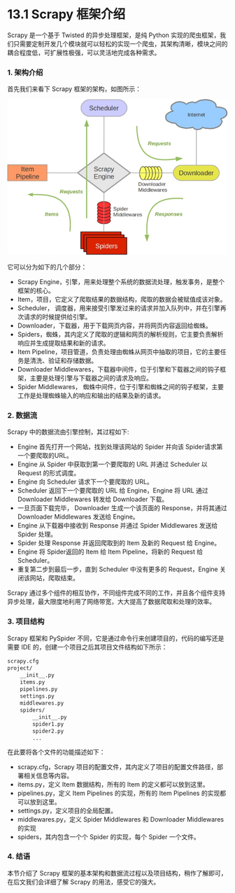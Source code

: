# 13.1 Scrapy 框架介绍

Scrapy 是一个基于 Twisted 的异步处理框架，是纯 Python 实现的爬虫框架，我们只需要定制开发几个模块就可以轻松的实现一个爬虫，其架构清晰，模块之间的耦合程度低，可扩展性极强，可以灵活地完成各种需求。

### 1. 架构介绍

首先我们来看下 Scrapy 框架的架构，如图所示：

![](./assets/2017-08-23-23-22-55.jpg)

它可以分为如下的几个部分：

* Scrapy Engine，引擎，用来处理整个系统的数据流处理，触发事务，是整个框架的核心。
* Item，项目，它定义了爬取结果的数据结构，爬取的数据会被赋值成该对象。
* Scheduler， 调度器，用来接受引擎发过来的请求并加入队列中，并在引擎再次请求的时候提供给引擎。
* Downloader，下载器，用于下载网页内容，并将网页内容返回给蜘蛛。
* Spiders，蜘蛛，其内定义了爬取的逻辑和网页的解析规则，它主要负责解析响应并生成提取结果和新的请求。
* Item Pipeline，项目管道，负责处理由蜘蛛从网页中抽取的项目，它的主要任务是清洗、验证和存储数据。
* Downloader Middlewares，下载器中间件，位于引擎和下载器之间的钩子框架，主要是处理引擎与下载器之间的请求及响应。
* Spider Middlewares， 蜘蛛中间件，位于引擎和蜘蛛之间的钩子框架，主要工作是处理蜘蛛输入的响应和输出的结果及新的请求。

### 2. 数据流

Scrapy 中的数据流由引擎控制，其过程如下:

* Engine 首先打开一个网站，找到处理该网站的 Spider 并向该 Spider请求第一个要爬取的URL。
* Engine 从 Spider 中获取到第一个要爬取的 URL 并通过 Scheduler 以 Request 的形式调度。
* Engine 向 Scheduler 请求下一个要爬取的 URL。
* Scheduler 返回下一个要爬取的 URL 给 Engine，Engine 将 URL 通过 Downloader Middlewares 转发给 Downloader 下载。
* 一旦页面下载完毕， Downloader 生成一个该页面的 Response，并将其通过Downloader Middlewares 发送给 Engine。
* Engine 从下载器中接收到 Response 并通过 Spider Middlewares 发送给 Spider 处理。
* Spider 处理 Response 并返回爬取到的 Item 及新的 Request 给 Engine。
* Engine 将 Spider返回的 Item 给 Item Pipeline，将新的 Request 给 Scheduler。
* 重复第二步到最后一步，直到  Scheduler 中没有更多的 Request，Engine 关闭该网站，爬取结束。

Scrapy 通过多个组件的相互协作，不同组件完成不同的工作，并且各个组件支持异步处理，最大限度地利用了网络带宽，大大提高了数据爬取和处理的效率。

### 3. 项目结构

Scrapy 框架和 PySpider 不同，它是通过命令行来创建项目的，代码的编写还是需要 IDE 的，创建一个项目之后其项目文件结构如下所示：

```
scrapy.cfg
project/
    __init__.py
    items.py
    pipelines.py
    settings.py
    middlewares.py
    spiders/
        __init__.py
        spider1.py
        spider2.py
        ...
```

在此要将各个文件的功能描述如下：

* scrapy.cfg，Scrapy 项目的配置文件，其内定义了项目的配置文件路径，部署相关信息等内容。
* items.py，定义 Item 数据结构，所有的 Item 的定义都可以放到这里。
* pipelines.py，定义 Item Pipelines 的实现，所有的  Item Pipelines 的实现都可以放到这里。
* settings.py，定义项目的全局配置。
* middlewares.py，定义 Spider Middlewares 和 Downloader Middlewares 的实现
* spiders，其内包含一个个 Spider 的实现，每个 Spider 一个文件。

### 4. 结语

本节介绍了 Scrapy 框架的基本架构和数据流过程以及项目结构，稍作了解即可，在后文我们会详细了解 Scrapy 的用法，感受它的强大。

